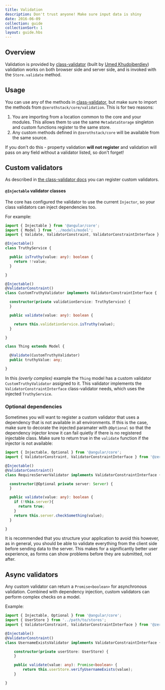 ```yaml
---
title: Validation
description: Don't trust anyone! Make sure input data is shiny
date: 2016-06-09
collection: guide
collectionSort: 1
layout: guide.hbs
---
```


## Overview

Validation is provided by [class-validator] (built by [Umed Khudoiberdiev][@pleerock]) validation works on both browser
side and server side, and is invoked with the `Store.validate` method.

## Usage
You can use any of the methods in [class-validator], but make sure to import the methods from `@zerothstack/core/validation`.
This is for two reasons:
1. You are importing from a location common to the core and your modules. This allows them to use the same `MetadataStorage` singleton
 and custom functions register to the same store. 
2. Any custom methods defined in `@zerothstack/core` will be available from the same source.

If you don't do this - property validation **will not register** and validation will pass on any field without a validator
listed, so don't forget!

## Custom validators
As described in [the class-validator docs][class-validator-custom] you can register custom validators. 

#### `@Injectable` validator classes 
The core has configured
the validator to use the current `Injector`, so your class validators can inject dependencies too.

For example:
```typescript
import { Injectable } from '@angular/core';
import { Model } from '../models/model';
import { Validate, ValidatorConstraint, ValidatorConstraintInterface } from '@zerothstack/core/validation';

@Injectable()
class TruthyService {

  public isTruthy(value: any): boolean {
    return !!value;
  }

}

@Injectable()
@ValidatorConstraint()
class CustomTruthyValidator implements ValidatorConstraintInterface {

  constructor(private validationService: TruthyService) {
  }

  public validate(value: any): boolean {

    return this.validationService.isTruthy(value);
  }

}

class Thing extends Model {

  @Validate(CustomTruthyValidator)
  public truthyValue: any;

}
```
In this *(overly complex)* example the `Thing` model has a custom validator `CustomTruthyValidator` assigned to it.
This validator implements the `ValidatorConstraintInterface` class-validator needs, which uses the injected `TruthyService`.

### Optional dependencies
Sometimes you will want to register a custom validator that uses a dependency that is not available in all environments.
If this is the case, make sure to decorate the injected paramater with `@Optional` so that the dependency injector know
it can fail quietly if there is no registered injectable class.
Make sure to return true in the `validate` function if the injector is not available:
```typescript
import { Injectable, Optional } from '@angular/core';
import { ValidatorConstraint, ValidatorConstraintInterface } from '@zerothstack/core/validation';

@Injectable()
@ValidatorConstraint()
class RequiresServerValidator implements ValidatorConstraintInterface {

  constructor(@Optional private server: Server) {
  }

  public validate(value: any): boolean {
    if (!this.server){
      return true;
    }
    return this.server.checkSomething(value);
  }

}
```

It is recommended that you structure your application to avoid this however, as in general, you should be able to validate
everything from the client side before sending data to the server. This makes for a significantly better user experience,
as forms can show problems before they are submitted, not after.

## Async validators
Any custom validator can return a `Promise<boolean>` for asynchronous validation. Combined with dependency injection, 
custom validators can perform complex checks on a model.

Example:
```typescript
import { Injectable, Optional } from '@angular/core';
import { UserStore } from '../path/to/stores';
import { ValidatorConstraint, ValidatorConstraintInterface } from '@zerothstack/core/validation';

@Injectable()
@ValidatorConstraint()
class UsernameExistsValidator implements ValidatorConstraintInterface {

    constructor(private userStore: UserStore) {
    }

    public validate(value: any): Promise<boolean> {
        return this.userStore.verifyUsernameExists(value);
    }

}
```

[@pleerock]: https://github.com/pleerock
[class-validator]: https://github.com/pleerock/class-validator
[class-validator-custom]: https://github.com/pleerock/class-validator#custom-validation-classes
